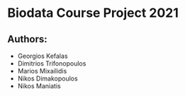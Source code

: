 # Biodata Course Project 2021

## Authors:

 - Georgios Kefalas
 - Dimitrios Trifonopoulos
 - Marios Mixailidis
 - Nikos Dimakopoulos
 - Nikos Maniatis
